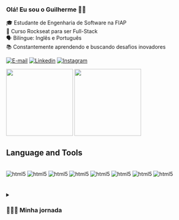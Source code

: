 ### Olá! Eu sou o Guilherme 👋🏼

🎓 Estudante de Engenharia de Software na FIAP <br/>
🔧 Curso Rockseat para ser Full-Stack <br/>
🗣️ Bilíngue: Inglês e Português <br/>
📚 Constantemente aprendendo e buscando desafios inovadores <br/>

[![E-mail](https://img.shields.io/badge/Gmail-D14836?style=for-the-badge&logo=gmail&logoColor=white)](mailto:guidalposolomatheus@icloud.com)
[![Linkedin](https://img.shields.io/badge/LinkedIn-0077B5?style=for-the-badge&logo=linkedin&logoColor=white)]([https://www.linkedin.com/feed/](https://www.linkedin.com/in/guilherme-matheus-44137b242/))
[![Instagram](https://img.shields.io/badge/Instagram-E4405F?style=for-the-badge&logo=instagram&logoColor=white)](https://www.instagram.com/guilhermedal/)

<div>
  <a href+"https://github.com/GDPMg">
  <img height="180em" src="https://github-readme-stats.vercel.app/api?username=GDPMg&show_icons=true&theme=transparent&iclude_all_commits+true&count_private=true"/>
  <img height="180em" src="https://github-readme-stats.vercel.app/api/top-langs/?username=GDPMg&layout=compact&langs_count=16&theme=transparent"/>
</div>


## Language and Tools

<div style="display: inline_block"> <br/>
  <img align="center" alt="html5" src="https://img.shields.io/badge/HTML5-E34F26?style=for-the-badge&logo=html5&logoColor=white" />
  <img align="center" alt="html5" src="https://img.shields.io/badge/CSS-239120?&style=for-the-badge&logo=css3&logoColor=white" />
  <img align="center" alt="html5" src="https://img.shields.io/badge/JavaScript-323330?style=for-the-badge&logo=javascript&logoColor=F7DF1E" />
  <img align="center" alt="html5" src="https://img.shields.io/badge/Python-14354C?style=for-the-badge&logo=python&logoColor=white" />
  <img align="center" alt="html5" src="https://img.shields.io/badge/C%2B%2B-00599C?style=for-the-badge&logo=c%2B%2B&logoColor=white" />
  <img align="center" alt="html5" src="https://img.shields.io/badge/React-20232A?style=for-the-badge&logo=react&logoColor=61DAFB" />
  <img align="center" alt="html5" src="https://img.shields.io/badge/Node.js-43853D?style=for-the-badge&logo=node.js&logoColor=white" />
  <img align="center" alt="html5" src="https://img.shields.io/badge/Bootstrap-563D7C?style=for-the-badge&logo=bootstrap&logoColor=white" />
  
</div>

#

<details>
  <summary><h3>👨🏻‍💻 Minha jornada </h3></summary>
👋 Olá, sou o Guilherme, um entusiasta da tecnologia e estudante de Engenharia de Software na FIAP. Morei nos Estados Unidos, tornando-me bilingue e foi onde eu me apaixonei pela tecnologia.                                                            
                                                                                           
🚀 Atualmente, estou focado em aprimorar minhas habilidades para me tornar um desenvolvedor full-stack. Estou envolvido no curso da Rocketseat, uma jornada emocionante que me desafia a dominar as mais recentes tecnologias e práticas de programação.

📚 Além dos estudos formais, acredito na aprendizagem contínua e na aplicação prática do conhecimento. Estou sempre em busca de novos desafios e oportunidades para contribuir para projetos inovadores.

Vamos construir o futuro juntos! 💻✨
  
</details>
